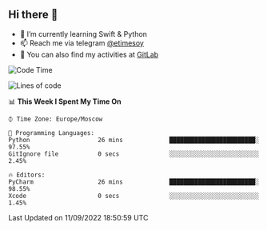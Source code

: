 ## Hi there 👋
- 🌱 I’m currently learning Swift & Python
- 📫 Reach me via telegram [@etimesoy](https://t.me/etimesoy/)
- 🦊 You can also find my activities at [GitLab](https://gitlab.com/etimesoy)

<!--START_SECTION:waka-->
![Code Time](http://img.shields.io/badge/Code%20Time-1%2C356%20hrs%2023%20mins-blue)

![Lines of code](https://img.shields.io/badge/From%20Hello%20World%20I%27ve%20Written-188%20Thousand%20lines%20of%20code-blue)

📊 **This Week I Spent My Time On** 

```text
⌚︎ Time Zone: Europe/Moscow

💬 Programming Languages: 
Python                   26 mins             ████████████████████████░   97.55% 
GitIgnore file           0 secs              ░░░░░░░░░░░░░░░░░░░░░░░░░   2.45%

🔥 Editors: 
PyCharm                  26 mins             ████████████████████████░   98.55% 
Xcode                    0 secs              ░░░░░░░░░░░░░░░░░░░░░░░░░   1.45%

```


 Last Updated on 11/09/2022 18:50:59 UTC
<!--END_SECTION:waka-->
